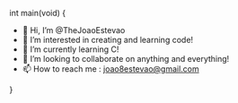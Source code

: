 int main(void)
{
  - 👋 Hi, I’m @TheJoaoEstevao
  - 👀 I’m interested in creating and learning code!
  - 🌱 I’m currently learning C!
  - 💞️ I’m looking to collaborate on anything and everything!
  - 📫 How to reach me : joao8estevao@gmail.com
 
}
